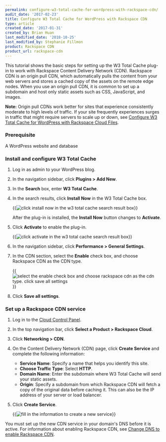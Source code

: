```yaml
---
permalink: configure-w3-total-cache-for-wordpress-with-rackspace-cdn/
audit_date: '2017-02-23'
title: Configure W3 Total Cache for WordPress with Rackspace CDN
type: article
created_date: '2017-01-31'
created_by: Brian Huan
last_modified_date: '2018-10-25'
last_modified_by: Stephanie Fillmon
product: Rackspace CDN
product_url: rackspace-cdn
---
```


This tutorial shows the basic steps for setting up the W3 Total Cache plug-in to work with Rackspace Content Delivery Network (CDN). Rackspace CDN is an origin pull CDN, which automatically pulls the content from your web servers and stores a cached copy of the assets on the remote edge nodes. When you use an origin pull CDN, it is common to set up a subdomain and host only static assets such as CSS, JavaScript, and images.

**Note:** Origin pull CDNs work better for sites that experience consistently moderate to high levels of traffic. If your site frequently experiences surges in traffic that might require servers to scale up or down, see [Configure W3 Total Cache for WordPress with Rackspace Cloud Files](/how-to/configure-w3-total-cache-for-wordpress-with-rackspace-cloud-files-cdn).

### Prerequisite

A WordPress website and database

### Install and configure W3 Total Cache

1. Log in as admin to your WordPress blog.

2. In the navigation sidebar, click **Plugins > Add New**.

3. In the **Search** box, enter **W3 Total Cache**.

4. In the search results, click **Install Now** in the W3 Total Cache box.

   {{<image alt="click install now in the w3 total cache search result box" src="configure-w3-Search-W3-Total-Cache.png" alt="" title="click install now in the w3 total cache search result box">}}

   After the plug-in is installed, the **Install Now** button changes to **Activate**.

5. Click **Activate** to enable the plug-in.

   {{<image alt="click activate in the w3 total cache search result box" src="configure-w3-Activate-W3-Total-Cache.png" title="click install now in the w3 total cache search result box">}}

6. In the navigation sidebar, click **Performance > General Settings**.

7. In the CDN section, select the **Enable** check box, and choose Rackspace CDN as the CDN type.

   {{<image alt="select the enable check box and choose rackspace cdn as the cdn type. click save all settings" src="configure-w3-Select-Rackspace-CDN.png" title="select the enable check box and choose rackspace cdn as the cdn type. click save all settings">}}

8. Click **Save all settings**.

### Set up a Rackspace CDN service

1. Log in to the [Cloud Control Panel](https://login.rackspace.com).
2. In the top navigation bar, click **Select a Product > Rackspace Cloud**.
3. Click **Networking > CDN**.
4. On the Content Delivery Network (CDN) page, click **Create Service** and complete the following information:

   - **Service Name**: Specify a name that helps you identify this site.
   - **Choose Traffic Type**: Select **HTTP**.
   - **Domain Name**: Enter the subdomain where W3 Total Cache will send your static assets.
   - **Origin**: Specify a subdomain from which Rackspace CDN will fetch a copy of the original data before caching it. This can also be the IP address of your server or load balancer.

5. Click **Create Service**.

   {{<image alt="fill in the information to create a new service" src="configure-w3-mycloud-Setup-Origin-CDN.png" title="fill in the information to create a new service">}}

You must set up the new CDN service in your domain's DNS before it is active. For information about enabling Rackspace CDN, see [Change DNS to enable Rackspace CDN](/how-to/change-dns-to-enable-rackspace-cdn).
